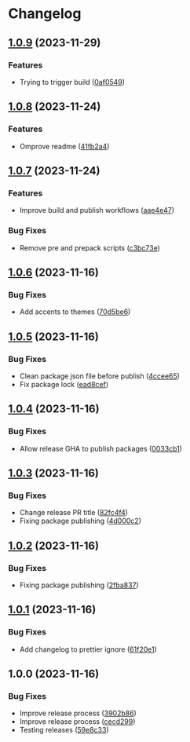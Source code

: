 # Changelog

## [1.0.9](https://github.com/ECAInternational/eca-design-tokens/compare/v1.0.8...v1.0.9) (2023-11-29)


### Features

* Trying to trigger build ([0af0549](https://github.com/ECAInternational/eca-design-tokens/commit/0af0549509f688819cc76e239f2d86f0c3d5a351))

## [1.0.8](https://github.com/ECAInternational/eca-design-tokens/compare/v1.0.7...v1.0.8) (2023-11-24)


### Features

* Omprove readme ([41fb2a4](https://github.com/ECAInternational/eca-design-tokens/commit/41fb2a4a6cceff79228e06d62df8847ce16028e6))

## [1.0.7](https://github.com/ECAInternational/eca-design-tokens/compare/v1.0.6...v1.0.7) (2023-11-24)


### Features

* Improve build and publish workflows ([aae4e47](https://github.com/ECAInternational/eca-design-tokens/commit/aae4e47d819477c8004fa87234869538d73b59eb))


### Bug Fixes

* Remove pre and prepack scripts ([c3bc73e](https://github.com/ECAInternational/eca-design-tokens/commit/c3bc73e751140041173046c5eb7d1996c8df9dd1))

## [1.0.6](https://github.com/ECAInternational/eca-design-tokens/compare/v1.0.5...v1.0.6) (2023-11-16)


### Bug Fixes

* Add accents to themes ([70d5be6](https://github.com/ECAInternational/eca-design-tokens/commit/70d5be61695b1a9047f280cd2254a58bd96cad54))

## [1.0.5](https://github.com/ECAInternational/eca-design-tokens/compare/v1.0.4...v1.0.5) (2023-11-16)


### Bug Fixes

* Clean package json file before publish ([4ccee65](https://github.com/ECAInternational/eca-design-tokens/commit/4ccee65e077d05459ee3217a25aab9eb3c8a4980))
* Fix package lock ([ead8cef](https://github.com/ECAInternational/eca-design-tokens/commit/ead8cef45ebea702cf83575e504301ef9ace5b9c))

## [1.0.4](https://github.com/ECAInternational/eca-design-tokens/compare/v1.0.3...v1.0.4) (2023-11-16)


### Bug Fixes

* Allow release GHA to publish packages ([0033cb1](https://github.com/ECAInternational/eca-design-tokens/commit/0033cb120e043bb5f1fd6dcb2cbaa3627ffa72f9))

## [1.0.3](https://github.com/ECAInternational/eca-design-tokens/compare/v1.0.2...v1.0.3) (2023-11-16)


### Bug Fixes

* Change release PR title ([82fc4f4](https://github.com/ECAInternational/eca-design-tokens/commit/82fc4f41636bc1da7ce888e5f51aaaf747b92473))
* Fixing package publishing ([4d000c2](https://github.com/ECAInternational/eca-design-tokens/commit/4d000c28ff6640388edc948694dca1e60b2eeddf))

## [1.0.2](https://github.com/ECAInternational/eca-design-tokens/compare/v1.0.1...v1.0.2) (2023-11-16)


### Bug Fixes

* Fixing package publishing ([2fba837](https://github.com/ECAInternational/eca-design-tokens/commit/2fba8376bad6b082e0e1ed973511e596bb6577a9))

## [1.0.1](https://github.com/ECAInternational/eca-design-tokens/compare/v1.0.0...v1.0.1) (2023-11-16)


### Bug Fixes

* Add changelog to prettier ignore ([61f20e1](https://github.com/ECAInternational/eca-design-tokens/commit/61f20e1cc3dca63c59fe7d9d97ea567fa2aa7c52))

## 1.0.0 (2023-11-16)


### Bug Fixes

* Improve release process ([3902b86](https://github.com/ECAInternational/eca-design-tokens/commit/3902b864a7fa5bd128f5a700568e9f0fe6cac707))
* Improve release process ([cecd299](https://github.com/ECAInternational/eca-design-tokens/commit/cecd299a40e857714ecae183e9a9ce5dc59ca706))
* Testing releases ([59e8c33](https://github.com/ECAInternational/eca-design-tokens/commit/59e8c3313febb43bfd94ce032826445e10fa6c37))
